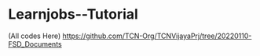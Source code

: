 # Learnjobs--Tutorial

(All codes Here) https://github.com/TCN-Org/TCNVijayaPrj/tree/20220110-FSD_Documents

